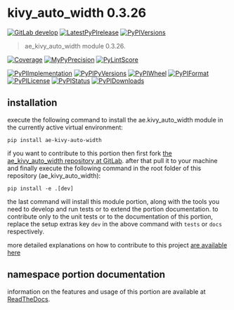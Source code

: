 <!-- THIS FILE IS EXCLUSIVELY MAINTAINED by the project ae.ae V0.3.95 -->
<!-- THIS FILE IS EXCLUSIVELY MAINTAINED by the project aedev.tpl_namespace_root V0.3.14 -->
# kivy_auto_width 0.3.26

[![GitLab develop](https://img.shields.io/gitlab/pipeline/ae-group/ae_kivy_auto_width/develop?logo=python)](
    https://gitlab.com/ae-group/ae_kivy_auto_width)
[![LatestPyPIrelease](
    https://img.shields.io/gitlab/pipeline/ae-group/ae_kivy_auto_width/release0.3.25?logo=python)](
    https://gitlab.com/ae-group/ae_kivy_auto_width/-/tree/release0.3.25)
[![PyPIVersions](https://img.shields.io/pypi/v/ae_kivy_auto_width)](
    https://pypi.org/project/ae-kivy-auto-width/#history)

>ae_kivy_auto_width module 0.3.26.

[![Coverage](https://ae-group.gitlab.io/ae_kivy_auto_width/coverage.svg)](
    https://ae-group.gitlab.io/ae_kivy_auto_width/coverage/index.html)
[![MyPyPrecision](https://ae-group.gitlab.io/ae_kivy_auto_width/mypy.svg)](
    https://ae-group.gitlab.io/ae_kivy_auto_width/lineprecision.txt)
[![PyLintScore](https://ae-group.gitlab.io/ae_kivy_auto_width/pylint.svg)](
    https://ae-group.gitlab.io/ae_kivy_auto_width/pylint.log)

[![PyPIImplementation](https://img.shields.io/pypi/implementation/ae_kivy_auto_width)](
    https://gitlab.com/ae-group/ae_kivy_auto_width/)
[![PyPIPyVersions](https://img.shields.io/pypi/pyversions/ae_kivy_auto_width)](
    https://gitlab.com/ae-group/ae_kivy_auto_width/)
[![PyPIWheel](https://img.shields.io/pypi/wheel/ae_kivy_auto_width)](
    https://gitlab.com/ae-group/ae_kivy_auto_width/)
[![PyPIFormat](https://img.shields.io/pypi/format/ae_kivy_auto_width)](
    https://pypi.org/project/ae-kivy-auto-width/)
[![PyPILicense](https://img.shields.io/pypi/l/ae_kivy_auto_width)](
    https://gitlab.com/ae-group/ae_kivy_auto_width/-/blob/develop/LICENSE.md)
[![PyPIStatus](https://img.shields.io/pypi/status/ae_kivy_auto_width)](
    https://libraries.io/pypi/ae-kivy-auto-width)
[![PyPIDownloads](https://img.shields.io/pypi/dm/ae_kivy_auto_width)](
    https://pypi.org/project/ae-kivy-auto-width/#files)


## installation


execute the following command to install the
ae.kivy_auto_width module
in the currently active virtual environment:
 
```shell script
pip install ae-kivy-auto-width
```

if you want to contribute to this portion then first fork
[the ae_kivy_auto_width repository at GitLab](
https://gitlab.com/ae-group/ae_kivy_auto_width "ae.kivy_auto_width code repository").
after that pull it to your machine and finally execute the
following command in the root folder of this repository
(ae_kivy_auto_width):

```shell script
pip install -e .[dev]
```

the last command will install this module portion, along with the tools you need
to develop and run tests or to extend the portion documentation. to contribute only to the unit tests or to the
documentation of this portion, replace the setup extras key `dev` in the above command with `tests` or `docs`
respectively.

more detailed explanations on how to contribute to this project
[are available here](
https://gitlab.com/ae-group/ae_kivy_auto_width/-/blob/develop/CONTRIBUTING.rst)


## namespace portion documentation

information on the features and usage of this portion are available at
[ReadTheDocs](
https://ae.readthedocs.io/en/latest/_autosummary/ae.kivy_auto_width.html
"ae_kivy_auto_width documentation").
